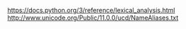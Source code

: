 https://docs.python.org/3/reference/lexical_analysis.html
http://www.unicode.org/Public/11.0.0/ucd/NameAliases.txt